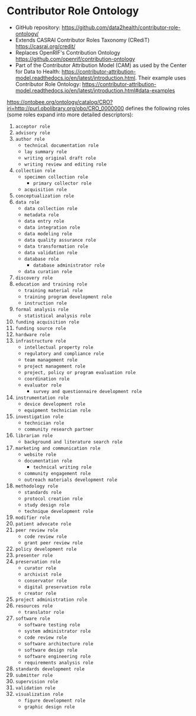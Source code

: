 # Contributor Role Ontology

- GitHub repository: https://github.com/data2health/contributor-role-ontology/
- Extends CASRAI Contributor Roles Taxonomy (CRediT) https://casrai.org/credit/
- Replaces OpenRIF's Contribution Ontology https://github.com/openrif/contribution-ontology
- Part of the Contributor Attribution Model (CAM) as used by the Center for Data to Health: https://contributor-attribution-model.readthedocs.io/en/latest/introduction.html. Their example uses Contributor Role Ontology: https://contributor-attribution-model.readthedocs.io/en/latest/introduction.html#data-examples

https://ontobee.org/ontology/catalog/CRO?iri=http://purl.obolibrary.org/obo/CRO_0000000 defines the following roles (some roles expand into more detailed descriptors):

1. `acceptor role`
1. `advisory role`
1. `author role`
    - `technical documentation role`
    - `lay summary role`
    - `writing original draft role`
    - `writing review and editing role`
1. `collection role`
    - `specimen collection role`
        - `primary collector role`
    - `acquisition role`
1. `conceptualization role`
1. `data role`
    - `data collection role`
    - `metadata role`
    - `data entry role`
    - `data integration role`
    - `data modeling role`
    - `data quality assurance role`
    - `data transformation role`
    - `data validation role`
    - `database role`
        - `database administrator role`
    - `data curation role`
1. `discovery role`
1. `education and training role`
    - `training material role`
    - `training program development role`
    - `instruction role`
1. `formal analysis role`
    - `statistical analysis role`
1. `funding acquisition role`
1. `funding source role`
1. `hardware role`
1. `infrastructure role`
    - `intellectual property role`
    - `regulatory and compliance role`
    - `team management role`
    - `project management role`
    - `project, policy or program evaluation role`
    - `coordination role`
    - `evaluator role`
        - `survey and questionnaire development role`
1. `instrumentation role`
    - `device development role`
    - `equipment technician role`
1. `investigation role`
    - `technician role`
    - `community research partner`
1. `librarian role`
    - `background and literature search role`
1. `marketing and communication role`
    - `website role`
    - `documentation role`
        - `technical writing role`
    - `community engagement role`
    - `outreach materials development role`
1. `methodology role`
    - `standards role`
    - `protocol creation role`
    - `study design role`
    - `technique development role`
1. `modifier role`
1. `patient advocate role`
1. `peer review role`
    - `code review role`
    - `grant peer review role`
1. `policy development role`
1. `presenter role`
1. `preservation role`
    - `curator role`
    - `archivist role`
    - `conservator role`
    - `digital preservation role`
    - `creator role`
1. `project administration role`
1. `resources role`
    - `translator role`
1. `software role`
    - `software testing role`
    - `system administrator role`
    - `code review role`
    - `software architecture role`
    - `software design role`
    - `software engineering role`
    - `requirements analysis role`
1. `standards development role`
1. `submitter role`
1. `supervision role`
1. `validation role`
1. `visualization role`
    - `figure development role`
    - `graphic design role`
